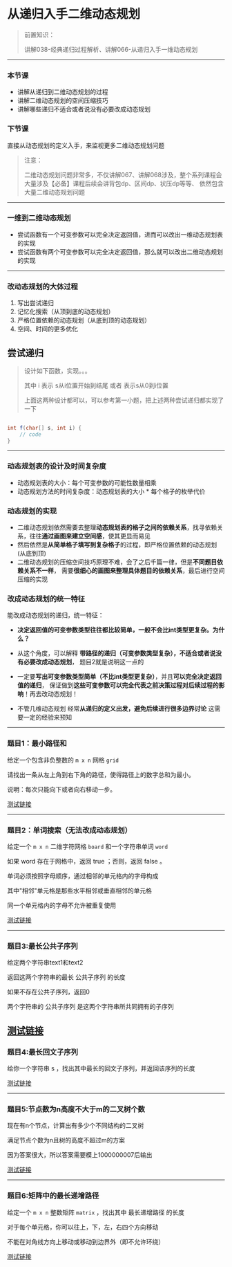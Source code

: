 # 从递归入手二维动态规划

> 前置知识：
>
> 讲解038-经典递归过程解析、讲解066-从递归入手一维动态规划

---

### 本节课

- 讲解从递归到二维动态规划的过程
- 讲解二维动态规划的空间压缩技巧
- 讲解哪些递归不适合或者说没有必要改成动态规划

### 下节课

直接从动态规划的定义入手，来监视更多二维动态规划问题

> 注意：
>
> 二维动态规划问题非常多，不仅讲解067、讲解068涉及，整个系列课程会大量涉及【必备】课程后续会讲背包dp、区间dp、状压dp等等、
> 依然包含大量二维动态规划问题

---

### 一维到二维动态规划

- 尝试函数有一个可变参数可以完全决定返回值，进而可以改出一维动态规划表的实现
- 尝试函数有两个可变参数可以完全决定返回值，那么就可以改出二维动态规划的实现

---

### 改动态规划的大体过程

1. 写出尝试递归
2. 记忆化搜索（从顶到底的动态规划）
3. 严格位置依赖的动态规划（从底到顶的动态规划）
4. 空间、时间的更多优化

## 尝试递归

> 设计如下函数，实现。。。
>
> 其中 i 表示 s从i位置开始到结尾 或者 表示s从0到i位置
>
> 上面这两种设计都可以，可以参考第一小题，把上述两种尝试递归都实现了一下
>

```java

int f(char[] s, int i) {
    // code
}
```

---

### 动态规划表的设计及时间复杂度

- 动态规划表的大小：每个可变参数的可能性数量相乘
- 动态规划方法的时间复杂度：动态规划表的大小 * 每个格子的枚举代价

### 动态规划的实现

- 二维动态规划依然需要去整理**动态规划表的格子之间的依赖关系**，找寻依赖关系，往往**通过画图来建立空间感**，使其更显而易见
- 然后依然是**从简单格子填写到复杂格子**的过程，即严格位置依赖的动态规划(从底到顶)
- 二维动态规划的压缩空间技巧原理不难，会了之后千篇一律，但是**不同题目依赖关系不一样**，
  需要**很细心的画图来整理具体题目的依赖关系**，最后进行空间压缩的实现

### 改成动态规划的统一特征

能改成动态规划的递归，统一特征：

- **决定返回值的可变参数类型往往都比较简单，一般不会比int类型更复杂。为什么？**

- 从这个角度，可以解释 **带路径的递归（可变参数类型复杂），不适合或者说没有必要改成动态规划**，
  题目2就是说明这一点的

- 一定要**写出可变参数类型简单（不比int类型更复杂）**，并且**可以完全决定返回值的递归**，
  保证做到**这些可变参数可以完全代表之前决策过程对后续过程的影响**！再去改动态规划！

- 不管几维动态规划
  经常**从递归的定义出发，避免后续进行很多边界讨论**
  这需要一定的经验来预知

---

### 题目1：最小路径和

给定一个包含非负整数的 `m x n` 网格 `grid`

请找出一条从左上角到右下角的路径，使得路径上的数字总和为最小。

说明：每次只能向下或者向右移动一步。

[测试链接](https://leetcode.cn/problems/minimum-path-sum/)

---

### 题目2：单词搜索（无法改成动态规划）

给定一个 `m x n` 二维字符网格 `board` 和一个字符串单词 `word`

如果 word 存在于网格中，返回 true ；否则，返回 false 。

单词必须按照字母顺序，通过相邻的单元格内的字母构成

其中"相邻"单元格是那些水平相邻或垂直相邻的单元格

同一个单元格内的字母不允许被重复使用

[测试链接](https://leetcode.cn/problems/word-search/)

---

### 题目3:最长公共子序列

给定两个字符串text1和text2

返回这两个字符串的最长 公共子序列 的长度

如果不存在公共子序列，返回0

两个字符串的 公共子序列 是这两个字符串所共同拥有的子序列

[测试链接](https://leetcode.cn/problems/longest-common-subsequence/)
---

### 题目4:最长回文子序列

给你一个字符串 s ，找出其中最长的回文子序列，并返回该序列的长度

[测试链接](https://leetcode.cn/problems/longest-palindromic-subsequence/)

---

### 题目5:节点数为n高度不大于m的二叉树个数

现在有n个节点，计算出有多少个不同结构的二叉树

满足节点个数为n且树的高度不超过m的方案

因为答案很大，所以答案需要模上1000000007后输出

[测试链接](https://www.nowcoder.com/practice/aaefe5896cce4204b276e213e725f3ea)


---

### 题目6:矩阵中的最长递增路径

给定一个 `m x n` 整数矩阵 `matrix` ，找出其中 最长递增路径 的长度

对于每个单元格，你可以往上，下，左，右四个方向移动

不能在对角线方向上移动或移动到边界外（即不允许环绕）

[测试链接](https://leetcode.cn/problems/longest-increasing-path-in-a-matrix/)

